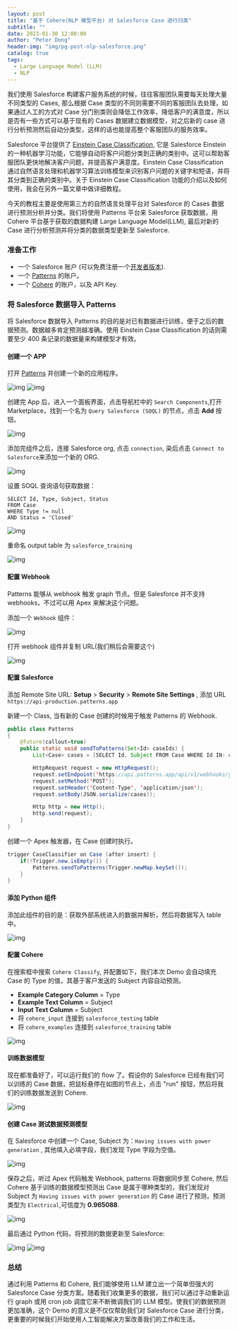 ```yaml
---
layout: post
title: "基于 Cohere(NLP 模型平台) 对 Salesforce Case 进行归类"
subtitle: ""
date: 2023-01-30 12:00:00
author: "Peter Dong"
header-img: "img/pg-post-nlp-salesforce.png"
catalog: true
tags:
  - Large Language Model (LLM)
  - NLP
---
```


我们使用 Salesforce 构建客户服务系统的时候，往往客服团队需要每天处理大量不同类型的 Cases, 那么根据 Case 类型的不同则需要不同的客服团队去处理，如果通过人工的方式对 Case 分门别类则会降低工作效率，降低客户的满意度，所以是否有一些方式可以基于现有的 Cases 数据建立数据模型，对之后新的 case 进行分析预测然后自动分类型，这样的话也能提高整个客服团队的服务效率。

Salesforce 平台提供了 [Einstein Case Classification](https://help.salesforce.com/s/articleView?id=sf.cc_service_key_concepts.htm&type=5), 它是 Salesforce Einstein 的一种机器学习功能，它能够自动将客户问题分类到正确的类别中。这可以帮助客服团队更快地解决客户问题，并提高客户满意度。Einstein Case Classification 通过自然语言处理和机器学习算法训练模型来识别客户问题的关键字和短语，并将其分类到正确的类别中。关于 Einstein Case Classification 功能的介绍以及如何使用，我会在另外一篇文章中做详细教程。

今天的教程主要是使用第三方的自然语言处理平台对 Salesforce 的 Cases 数据进行预测分析并分类。我们将使用 Patterns 平台来 Salesforce 获取数据，用 Cohere 平台基于获取的数据构建 Large Language Model(LLM), 最后对新的 Case 进行分析预测并将分类的数据类型更新至 Salesforce.

### 准备工作

- 一个 Salesforce 账户 (可以免费注册一个[开发者版本](https://developer.salesforce.com/signup)). 
- 一个 [Patterns](https://www.patterns.app/) 的账户。
- 一个 [Cohere](https://docs.cohere.ai/) 的账户，以及 API Key.


### 将 Salesforce 数据导入 Patterns

将 Salesforce 数据导入 Patterns 的目的是对已有数据进行训练，便于之后的数据预测。数据越多肯定预测越准确。使用 Einstein Case Classification 的话则需要至少 400 条记录的数据量来构建模型才有效。

#### 创建一个 APP

打开 [Patterns](https://studio.patterns.app/home) 并创建一个新的应用程序。

![img](/img/in-post/post-bg-nlp-salesforce-01.png)
![img](/img/in-post/post-bg-nlp-salesforce-02.png)

创建完 App 后，进入一个面板界面，点击导航栏中的 `Search Components`,打开 Marketplace，找到一个名为 `Query Salesforce (SOQL)` 的节点，点击 **Add** 按钮。

![img](/img/in-post/post-bg-nlp-salesforce-03.png)

添加完组件之后，连接 Salesforce org, 点击 `connection`, 染后点击 `Connect to Salesforce`来添加一个新的 ORG.

![img](/img/in-post/post-bg-nlp-salesforce-04.png)

设置 SOQL 查询语句获取数据：

```
SELECT Id, Type, Subject, Status
FROM Case
WHERE Type != null
AND Status = 'Closed'
```

![img](/img/in-post/post-bg-nlp-salesforce-05.png)

重命名 output table 为 `salesforce_training`

![img](/img/in-post/post-bg-nlp-salesforce-06.png)

#### 配置 Webhook

Patterns 能够从 webhook 触发 graph 节点。但是 Salesforce 并不支持 webhooks，不过可以用 Apex 来解决这个问题。

添加一个 `Webhook` 组件：

![img](/img/in-post/post-bg-nlp-salesforce-07.png)

打开 webhook 组件并复制 URL(我们稍后会需要这个)

![img](/img/in-post/post-bg-nlp-salesforce-08.png)

#### 配置 Salesforce

添加 Remote Site URL: **Setup** > **Security** > **Remote Site Settings** , 添加 URL `https://api-production.patterns.app`

新建一个 Class, 当有新的 Case 创建的时候用于触发 Patterns 的 Webhook.

```java
public class Patterns
{
    @future(callout=true)
    public static void sendToPatterns(Set<Id> caseIds) {
        List<Case> cases = [SELECT Id, Subject FROM Case WHERE Id IN: caseIds];

        HttpRequest request = new HttpRequest();
        request.setEndpoint('https://api.patterns.app/api/v1/webhooks/your-webhook');
        request.setMethod('POST');
        request.setHeader('Content-Type', 'application/json');
        request.setBody(JSON.serialize(cases));

        Http http = new Http();
        http.send(request);
    }
}
```

创建一个 Apex 触发器，在 Case 创建时执行。

```java
trigger CaseClassifier on Case (after insert) {
    if(!Trigger.new.isEmpty()) {
        Patterns.sendToPatterns(Trigger.newMap.keySet());
    }
}
```

#### 添加 Python 组件

添加此组件的目的是：获取外部系统进入的数据并解析，然后将数据写入 table 中。

![img](/img/in-post/post-bg-nlp-salesforce-10.png)

#### 配置 Cohere

在搜索框中搜索 `Cohere Classify`, 并配置如下，我们本次 Demo 会自动填充 Case 的 Type 的值，其基于客户发送的 Subject 内容自动预测。

- **Example Category Column** = Type
- **Example Text Column** = Subject
- **Input Text Column** = Subject
- 将 `cohere_input` 连接到 `salesforce_testing` table
- 将 `cohere_examples` 连接到 `salesforce_training` table

![img](/img/in-post/post-bg-nlp-salesforce-11.png)

#### 训练数据模型

现在都准备好了，可以运行我们的 flow 了。假设你的 Salesforce 已经有我们可以训练的 Case 数据，把鼠标悬停在如图的节点上，点击 "run" 按钮，然后将我们的训练数据发送到 Cohere.

![img](/img/in-post/post-bg-nlp-salesforce-12.png)

#### 创建 Case 测试数据预测模型

在 Salesforce 中创建一个 Case, Subject 为：`Having issues with power generation` , 其他填入必填字段，我们发现 Type 字段为空值。

![img](/img/in-post/post-bg-nlp-salesforce-13.png)

保存之后，听过 Apex 代码触发 Webhook, patterns 将数据同步至 Cohere, 然后 Cohere 基于训练的数据模型预测出 Case 是属于哪种类型的，我们发现对 Subject 为 `Having issues with power generation` 的 Case 进行了预测，预测类型为 `Electrical`,可信度为 **0.965088**.

![img](/img/in-post/post-bg-nlp-salesforce-14.png)

最后通过 Python 代码，将预测的数据更新至 Salesforce:

![img](/img/in-post/post-bg-nlp-salesforce-16.png)
![img](/img/in-post/post-bg-nlp-salesforce-15.png)

### 总结

通过利用 Patterns 和 Cohere, 我们能够使用 LLM 建立出一个简单但强大的 Salesforce Case 分类方案。随着我们收集更多的数据，我们可以通过手动重新运行 graph 或用 cron job 调度它来不断微调我们的 LLM 模型。使我们的数据预测更加准确，这个 Demo 的意义是不仅仅帮助我们对 Salesforce Case 进行分类，更重要的时候我们开始使用人工智能解决方案改善我们的工作和生活。

